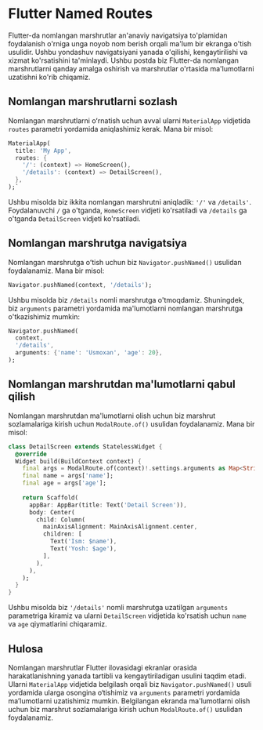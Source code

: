 # Flutter Named Routes

Flutter-da nomlangan marshrutlar an'anaviy navigatsiya to'plamidan foydalanish o'rniga unga noyob nom berish orqali ma'lum bir ekranga o'tish usulidir. Ushbu yondashuv navigatsiyani yanada o'qilishi, kengaytirilishi va xizmat ko'rsatishini ta'minlaydi. Ushbu postda biz Flutter-da nomlangan marshrutlarni qanday amalga oshirish va marshrutlar o'rtasida ma'lumotlarni uzatishni ko'rib chiqamiz.

## Nomlangan marshrutlarni sozlash


Nomlangan marshrutlarni oʻrnatish uchun avval ularni `MaterialApp` vidjetida `routes` parametri yordamida aniqlashimiz kerak. Mana bir misol:

```dart
MaterialApp(
  title: 'My App',
  routes: {
    '/': (context) => HomeScreen(),
    '/details': (context) => DetailScreen(),
  },
);`
``` 

Ushbu misolda biz ikkita nomlangan marshrutni aniqladik: `'/'` va `/details'`. Foydalanuvchi `/` ga o'tganda, `HomeScreen` vidjeti ko'rsatiladi va `/details` ga o'tganda `DetailScreen` vidjeti ko'rsatiladi.

## Nomlangan marshrutga navigatsiya

Nomlangan marshrutga oʻtish uchun biz `Navigator.pushNamed()` usulidan foydalanamiz. Mana bir misol:

```dart
Navigator.pushNamed(context, '/details');
``` 

Ushbu misolda biz `/details` nomli marshrutga o'tmoqdamiz. Shuningdek, biz `arguments` parametri yordamida ma'lumotlarni nomlangan marshrutga o'tkazishimiz mumkin:
```dart
Navigator.pushNamed(
  context, 
  '/details', 
  arguments: {'name': 'Usmoxan', 'age': 20},
);
```

## Nomlangan marshrutdan ma'lumotlarni qabul qilish



Nomlangan marshrutdan ma'lumotlarni olish uchun biz marshrut sozlamalariga kirish uchun `ModalRoute.of()` usulidan foydalanamiz. Mana bir misol:

```dart
class DetailScreen extends StatelessWidget {
  @override
  Widget build(BuildContext context) {
    final args = ModalRoute.of(context)!.settings.arguments as Map<String, dynamic>;
    final name = args['name'];
    final age = args['age'];
    
    return Scaffold(
      appBar: AppBar(title: Text('Detail Screen')),
      body: Center(
        child: Column(
          mainAxisAlignment: MainAxisAlignment.center,
          children: [
            Text('Ism: $name'),
            Text('Yosh: $age'),
          ],
        ),
      ),
    );
  }
}
```


Ushbu misolda biz `'/details'` nomli marshrutga uzatilgan `arguments` parametriga kiramiz va ularni `DetailScreen` vidjetida ko'rsatish uchun `name` va `age` qiymatlarini chiqaramiz.

## Hulosa

Nomlangan marshrutlar Flutter ilovasidagi ekranlar orasida harakatlanishning yanada tartibli va kengaytiriladigan usulini taqdim etadi. Ularni `MaterialApp` vidjetida belgilash orqali biz `Navigator.pushNamed()` usuli yordamida ularga osongina o‘tishimiz va `arguments` parametri yordamida ma’lumotlarni uzatishimiz mumkin. Belgilangan ekranda ma'lumotlarni olish uchun biz marshrut sozlamalariga kirish uchun `ModalRoute.of()` usulidan foydalanamiz.
